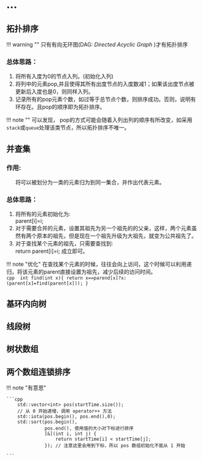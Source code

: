 # ...
## 拓扑排序

!!! warning ""
    只有有向无环图(DAG: _Directed Acyclic Graph_ )才有拓扑排序

### 总体思路：
1. 将所有入度为0的节点入列。(初始化入列)
2. 将列中的元素pop,并且使得其所有出度节点的入度数减1；如果该出度节点被更新后入度也是0，则同样入列。
3. 记录所有的pop元素个数，如过等于总节点个数，则排序成功。否则，说明有环存在。且pop的顺序即为拓扑排序。

!!! note ""
    可以发现， pop的方式可能会随着入列出列的顺序有所改变，如采用`stack`或`queue`处理该类节点，所以拓扑排序不唯一。

## 并查集

### 作用: 
&nbsp;&nbsp;&nbsp;&nbsp;&nbsp;&nbsp;将可以被划分为一类的元素归为到同一集合，并作出代表元素。
### 总体思路：
1. 将所有的元素初始化为:<br>
    parent[i]=i;
2. 对于需要合并的元素，设置其祖先为另一个祖先的的父亲，这样，两个元素虽然有两个原本的祖先，但是现在一个祖先升级为大祖先，就变为公共祖先了。
3. 对于查找某个元素的祖先，只需要查找到:<br>
    return parent[i]=i;
成立即可。<br>

!!! note "优化"
    在查找某个元素的时候，往往会向上访问，这个时候可以利用递归，将该元素的parent直接设置为祖先，减少后续的访问时间。<br>
    ``` cpp 
    int find(int x){
        return x==parend[x]?x:(parent[x]=find(parent[x]));
    }
    ```
## 基环内向树

## 线段树

## 树状数组

## 两个数组连锁排序

!!! note "有意思"

    ```cpp
        std::vector<int> pos(startTime.size());
        // 从 0 开始递增，调用 operator++ 方法
        std::iota(pos.begin(), pos.end(),0); 
        std::sort(pos.begin(),
                  pos.end(), 使用值的大小对下标进行排序
                  [&](int i, int j) {
                      return startTime[i] < startTime[j];
                  }); // 注意这里会用到下标，所以 pos 数组初始化不能从 1 开始

    ```
